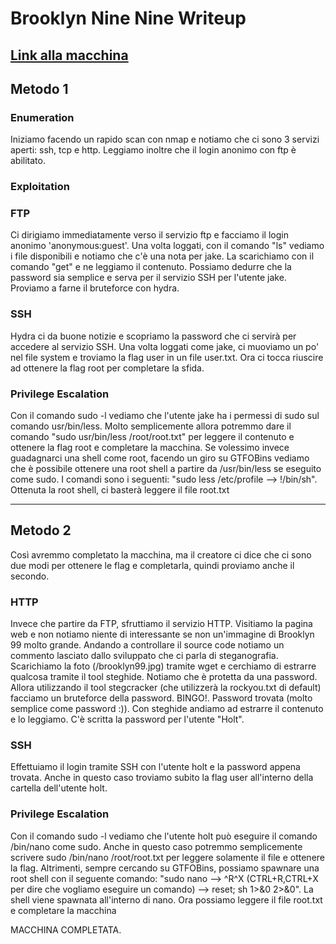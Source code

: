 # Brooklyn Nine Nine Writeup

## [Link alla macchina](https://tryhackme.com/room/brooklynninenine)

## Metodo 1
### Enumeration
Iniziamo facendo un rapido scan con nmap e notiamo che ci sono 3 servizi aperti: ssh, tcp e http. Leggiamo inoltre che il login anonimo con ftp è abilitato.

### Exploitation
### FTP
Ci dirigiamo immediatamente verso il servizio ftp e facciamo il login anonimo 'anonymous:guest'. Una volta loggati, con il comando "ls" vediamo i file disponibili e notiamo che c'è una nota per jake. La scarichiamo con il comando "get" e ne leggiamo il contenuto. Possiamo dedurre che la password sia semplice e serva per il servizio SSH per l'utente jake.
Proviamo a farne il bruteforce con hydra.

### SSH
Hydra ci da buone notizie e scopriamo la password che ci servirà per accedere al servizio SSH. Una volta loggati come jake, ci muoviamo un po' nel file system e troviamo la flag user in un file user.txt. Ora ci tocca riuscire ad ottenere la flag root per completare la sfida.

### Privilege Escalation
Con il comando sudo -l vediamo che l'utente jake ha i permessi di sudo sul comando usr/bin/less. Molto semplicemente allora potremmo dare il comando "sudo usr/bin/less /root/root.txt" per leggere il contenuto e ottenere la flag root e completare la macchina. Se volessimo invece guadagnarci una shell come root, facendo un giro su GTFOBins vediamo che è possibile ottenere una root shell a partire da /usr/bin/less se eseguito come sudo. I comandi sono i seguenti: "sudo less /etc/profile --> !/bin/sh". Ottenuta la root shell, ci basterà leggere il file root.txt

_________________________________________________________________________________________________________________________________________
## Metodo 2
Così avremmo completato la macchina, ma il creatore ci dice che ci sono due modi per ottenere le flag e completarla, quindi proviamo anche il secondo.

### HTTP
Invece che partire da FTP, sfruttiamo il servizio HTTP. Visitiamo la pagina web e non notiamo niente di interessante se non un'immagine di Brooklyn 99 molto grande. Andando a controllare il source code notiamo un commento lasciato dallo sviluppato che ci parla di steganografia. Scarichiamo la foto (/brooklyn99.jpg) tramite wget e cerchiamo di estrarre qualcosa tramite il tool steghide. Notiamo che è protetta da una password.
Allora utilizzando il tool stegcracker (che utilizzerà la rockyou.txt di default) facciamo un bruteforce della password. BINGO!. Password trovata (molto semplice come password :)).
Con steghide andiamo ad estrarre il contenuto e lo leggiamo. C'è scritta la password per l'utente "Holt".

### SSH
Effettuiamo il login tramite SSH con l'utente holt e la password appena trovata. Anche in questo caso troviamo subito la flag user all'interno della cartella dell'utente holt.

### Privilege Escalation
Con il comando sudo -l vediamo che l'utente holt può eseguire il comando /bin/nano come sudo. Anche in questo caso potremmo semplicemente scrivere sudo /bin/nano /root/root.txt per leggere solamente il file e ottenere la flag. Altrimenti, sempre cercando su GTFOBins, possiamo spawnare una root shell con il seguente comando: "sudo nano --> ^R^X (CTRL+R,CTRL+X per dire che vogliamo eseguire un comando) --> reset; sh 1>&0 2>&0". La shell viene spawnata all'interno di nano. Ora possiamo leggere il file root.txt e completare la macchina

MACCHINA COMPLETATA.
